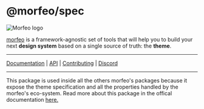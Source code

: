 # @morfeo/spec

![Morfeo logo](https://morfeo.dev/img/morfeo.png)

[morfeo](https://morfeo.dev) is a framework-agnostic set of tools that will help you to build your next **design system** based on a single source of truth: the **theme**.

---

[Documentation](https://morfeo.dev) | [API](https://github.com/VLK-STUDIO/morfeo) | [Contributing](https://github.com/VLK-STUDIO/morfeo/blob/main/CONTRIBUTING.md) | [Discord](https://discord.com/channels/939456827152805919/939456827152805922)

---

This package is used inside all the others morfeo's packages because it expose the theme specification and all the properties handled by the morfeo's eco-system. Read more about this package in the offical documentation [here.](https://morfeo.dev/docs/ThemeSpecification/overview)
